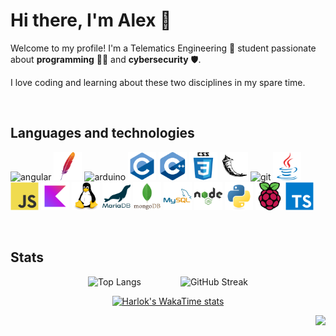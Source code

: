 <!--
**alexmncn/alexmncn** is a ✨ _special_ ✨ repository because its `README.md` (this file) appears on your GitHub profile.

Here are some ideas to get you started:

- 🔭 I’m currently working on ...
- 🌱 I’m currently learning ...
- 👯 I’m looking to collaborate on ...
- 🤔 I’m looking for help with ...
- 💬 Ask me about ...
- 📫 How to reach me: ...
- 😄 Pronouns: ...
- ⚡ Fun fact: ...
-->

<h1>Hi there, I'm Alex 👋</h1>

Welcome to my profile! I'm a Telematics Engineering 📡 student passionate about **programming** 👨‍💻 and **cybersecurity** 🛡️. 

I love coding and learning about these two disciplines in my spare time.


&nbsp;&nbsp;
<h2>Languages and technologies</h2>
<p align="left">
  <img src="https://api.iconify.design/devicon:angular.svg" alt="angular" title="angular" width="45" height="45"/>
  <img src="https://raw.githubusercontent.com/devicons/devicon/master/icons/apache/apache-original.svg" alt="apache" title="apache" width="45" height="45"/>
  <img src="https://cdn.worldvectorlogo.com/logos/arduino-1.svg" alt="arduino" title="arduino" width="45" height="45"/>
   <img src="https://raw.githubusercontent.com/devicons/devicon/master/icons/c/c-original.svg" alt="c" title="c" width="45" height="45"/>
  <img src="https://raw.githubusercontent.com/devicons/devicon/master/icons/cplusplus/cplusplus-original.svg" alt="cplusplus" title="cplusplus" width="45" height="45"/>
  <img src="https://raw.githubusercontent.com/devicons/devicon/master/icons/css3/css3-original-wordmark.svg" alt="css3" title="css3" width="45" height="45"/>
  <img src="https://raw.githubusercontent.com/devicons/devicon/master/icons/flask/flask-original.svg" alt="flask" title="flask" width="45" height="45"/>
  <img src="https://www.vectorlogo.zone/logos/git-scm/git-scm-icon.svg" alt="git" title="git" width="45" height="45"/
  <img src="https://raw.githubusercontent.com/devicons/devicon/master/icons/html5/html5-original-wordmark.svg" alt="html5" title="html5" width="45" height="45"/>
  <img src="https://raw.githubusercontent.com/devicons/devicon/master/icons/java/java-original.svg" alt="java" title="java" width="45" height="45"/>
  <img src="https://raw.githubusercontent.com/devicons/devicon/master/icons/javascript/javascript-original.svg" alt="javascript" title="javascript" width="45" height="45"/>
  <img src="https://raw.githubusercontent.com/devicons/devicon/master/icons/kotlin/kotlin-original.svg" alt="kotlin" title="kotlin" width="45" height="45"/>
  <img src="https://raw.githubusercontent.com/devicons/devicon/master/icons/linux/linux-original.svg" alt="linux" title="linux" width="45" height="45"/>
  <img src="https://raw.githubusercontent.com/devicons/devicon/master/icons/mariadb/mariadb-original-wordmark.svg" alt="mariadb" title="mariadb" width="45" height="45"/>
  <img src="https://raw.githubusercontent.com/devicons/devicon/master/icons/mongodb/mongodb-original-wordmark.svg" alt="mongodb" title="mongodb" width="45" height="45"/>
  <img src="https://raw.githubusercontent.com/devicons/devicon/master/icons/mysql/mysql-original-wordmark.svg" alt="mysql" title="mysql" width="45" height="45"/>
  <img src="https://raw.githubusercontent.com/devicons/devicon/master/icons/nodejs/nodejs-original-wordmark.svg" alt="nodejs" title="nodejs" width="45" height="45"/>
  <img src="https://raw.githubusercontent.com/devicons/devicon/master/icons/python/python-original.svg" alt="python" title="python" width="45" height="45"/> 
  <img src="https://raw.githubusercontent.com/devicons/devicon/master/icons/raspberrypi/raspberrypi-original.svg" alt="raspberrypi" title="raspberrypi" width="45" height="45"/>
  <img src="https://raw.githubusercontent.com/devicons/devicon/master/icons/typescript/typescript-original.svg" alt="typescript" title="typescript" width="45" height="45"/>
</p>


&nbsp;&nbsp;
<h2>Stats</h2>
  <section align="center">
    <img src="https://github-readme-stats.vercel.app/api/top-langs/?username=alexmncn&layout=compact&theme=github_dark&hide_border=true&" alt="Top Langs"/>
    &nbsp;&nbsp;&nbsp;&nbsp;&nbsp;&nbsp;&nbsp;&nbsp;&nbsp;&nbsp;&nbsp;&nbsp;&nbsp;&nbsp;
    <img src="https://github-readme-streak-stats.herokuapp.com?user=alexmncn&theme=github-dark-blue&hide_border=true&card_width=445&date_format=j%20M%5B%20Y%5D&mode=weekly" alt="GitHub Streak"/>
  </section>


<section align="center">
  
  [![Harlok's WakaTime stats](https://github-readme-stats.vercel.app/api/wakatime?username=alexmncn&layout=compact&theme=github_dark&hide_border=true)](https://github.com/anuraghazra/github-readme-stats)
</section>


  <div align="right">
    <img src="https://komarev.com/ghpvc/?username=alexmncn&label=Profile%20views&color=2d6ecf&style=flat"/>
  </div>
